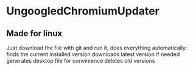 # UngoogledChromiumUpdater 
## Made for linux

Just download the file with git and run it, does everything automatically:
  finds the current installed version
  downloads latest version if needed
  generates desktop file for convinience 
  deletes old versions
